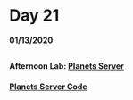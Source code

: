 # Day 21
__01/13/2020__

## 

### 

### 

### 


#### Afternoon Lab: [Planets Server](https://tallen-planets-server.herokuapp.com)
####                [Planets Server Code](https://github.com/trevor-r-allen/planets-server)